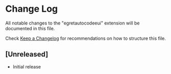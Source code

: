 # Change Log

All notable changes to the "egretautocodeeui" extension will be documented in this file.

Check [Keep a Changelog](http://keepachangelog.com/) for recommendations on how to structure this file.

## [Unreleased]

- Initial release